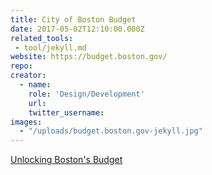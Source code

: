 ```yaml
---
title: City of Boston Budget
date: 2017-05-02T12:10:00.000Z
related_tools:
 - tool/jekyll.md
website: https://budget.boston.gov/
repo:
creator:
  - name:
    role: 'Design/Development'
    url:
    twitter_username:
images:
  - "/uploads/budget.boston.gov-jekyll.jpg"
---
```

[Unlocking Boston's Budget](https://medium.com/@KHammer/unlocking-bostons-budget-5eaedad50900)
